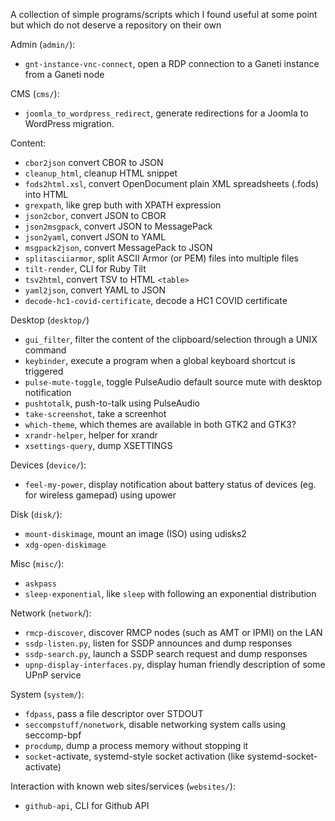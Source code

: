 A collection of simple programs/scripts which I found useful at some point
but which do not deserve a repository on their own

Admin (`admin/`):

* `gnt-instance-vnc-connect`, open a RDP connection to a Ganeti instance from a Ganeti node

CMS (`cms/`):

* `joomla_to_wordpress_redirect`, generate redirections for a Joomla to WordPress migration.

Content:

* `cbor2json` convert CBOR to JSON
* `cleanup_html`, cleanup HTML snippet
* `fods2html.xsl`, convert OpenDocument plain XML spreadsheets (.fods) into HTML
* `grexpath`, like grep buth with XPATH expression
* `json2cbor`, convert JSON to CBOR
* `json2msgpack`, convert JSON to MessagePack
* `json2yaml`, convert JSON to YAML
* `msgpack2json`, convert MessagePack to JSON
* `splitasciiarmor`, split ASCII Armor (or PEM) files into multiple files
* `tilt-render`, CLI for Ruby Tilt
* `tsv2html`, convert TSV to HTML `<table>`
* `yaml2json`, convert YAML to JSON
* `decode-hc1-covid-certificate`, decode a HC1 COVID certificate

Desktop (`desktop/`)

* `gui_filter`, filter the content of the clipboard/selection through a UNIX command
* `keybinder`, execute a program when a global keyboard shortcut is triggered
* `pulse-mute-toggle`, toggle PulseAudio default source mute with desktop notification
* `pushtotalk`, push-to-talk using PulseAudio
* `take-screenshot`, take a screenhot
* `which-theme`, which themes are available in both GTK2 and GTK3?
* `xrandr-helper`, helper for xrandr
* `xsettings-query`, dump XSETTINGS

Devices (`device/`):

* `feel-my-power`, display notification about battery status of devices (eg. for wireless gamepad) using upower

Disk (`disk/`):

* `mount-diskimage`, mount an image (ISO) using udisks2
* `xdg-open-diskimage`

Misc (`misc/`):

* `askpass`
* `sleep-exponential`, like `sleep` with following an exponential distribution

Network (`network`/):

* `rmcp-discover`, discover RMCP nodes (such as AMT or IPMI) on the LAN
* `ssdp-listen.py`, listen for SSDP announces and dump responses
* `ssdp-search.py`, launch a SSDP search request and dump responses
* `upnp-display-interfaces.py`, display human friendly description of some UPnP service

System (`system/`):

* `fdpass`, pass a file descriptor over STDOUT
* `seccompstuff/nonetwork`, disable networking system calls using seccomp-bpf
* `procdump`, dump a process memory without stopping it
* `socket`-activate, systemd-style socket activation (like systemd-socket-activate)

Interaction with known web sites/services (`websites/`):

* `github-api`, CLI for Github API
